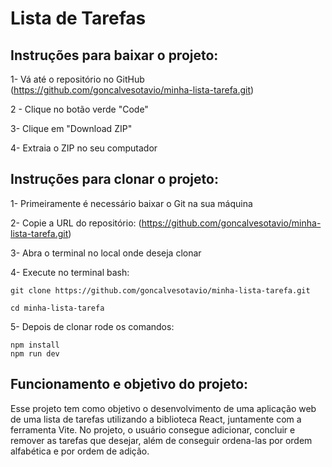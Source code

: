 # Lista de Tarefas

## Instruções para baixar o projeto:
1- Vá até o repositório no GitHub (https://github.com/goncalvesotavio/minha-lista-tarefa.git)

2 - Clique no botão verde "Code"

3- Clique em "Download ZIP"

4- Extraia o ZIP no seu computador

## Instruções para clonar o projeto:

1- Primeiramente é necessário baixar o Git na sua máquina

2- Copie a URL do repositório: (https://github.com/goncalvesotavio/minha-lista-tarefa.git)

3- Abra o terminal no local onde deseja clonar

4- Execute no terminal bash: 

    git clone https://github.com/goncalvesotavio/minha-lista-tarefa.git

    cd minha-lista-tarefa

5- Depois de clonar rode os comandos:

    npm install     
    npm run dev     
## Funcionamento e objetivo do projeto:
Esse projeto tem como objetivo o desenvolvimento de uma aplicação web de uma lista de tarefas utilizando a biblioteca React, juntamente com a ferramenta Vite. No projeto, o usuário consegue adicionar, concluir e remover as tarefas que desejar, além de conseguir ordena-las por ordem alfabética e por ordem de adição.


